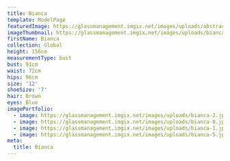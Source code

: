 ```yaml
---
title: Bianca
template: ModelPage
featuredImage: https://glassmanagement.imgix.net/images/uploads/abstract-analog-art-390089.jpg
imageThumbnail: https://glassmanagement.imgix.net/images/uploads/bianca-5.jpg
firstName: Bianca
collection: Global
height: 156cm
measurementType: bust
bust: 91cm
waist: 72cm
hips: 96cm
size: '12'
shoeSize: '7'
hair: Brown
eyes: Blue
imagePortfolio:
  - image: https://glassmanagement.imgix.net/images/uploads/bianca-2.jpg
  - image: https://glassmanagement.imgix.net/images/uploads/bianca-8.jpg
  - image: https://glassmanagement.imgix.net/images/uploads/bianca-1.jpg
  - image: https://glassmanagement.imgix.net/images/uploads/bianca-5.jpg
meta:
  title: Bianca
---
```


